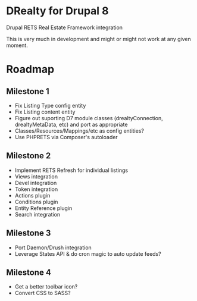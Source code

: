 DRealty for Drupal 8
===

Drupal RETS Real Estate Framework integration

This is very much in development and might or might not work at any given moment.

Roadmap
===

Milestone 1
---
* Fix Listing Type config entity
* Fix Listing content entity
* Figure out suporting D7 module classes (drealtyConnection, drealtyMetaData, etc) and port as appropriate
* Classes/Resources/Mappings/etc as config entities?
* Use PHPRETS via Composer's autoloader

Milestone 2
---
* Implement RETS Refresh for individual listings
* Views integration
* Devel integration
* Token integration
* Actions plugin
* Conditions plugin
* Entity Reference plugin
* Search integration

Milestone 3
---
* Port Daemon/Drush integration
* Leverage States API & do cron magic to auto update feeds?

Milestone 4
---
* Get a better toolbar icon?
* Convert CSS to SASS?
